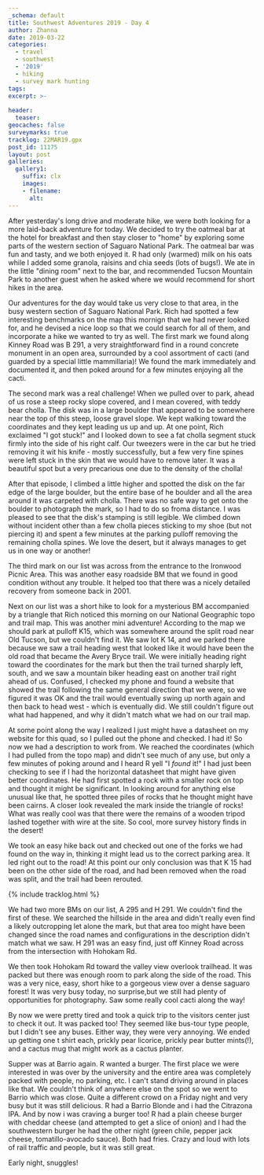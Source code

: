```yaml
---
_schema: default
title: Southwest Adventures 2019 - Day 4
author: Zhanna
date: 2019-03-22
categories: 
  - travel
  - southwest
  - '2019'
  - hiking
  - survey mark hunting
tags:
excerpt: >-
  
header:
  teaser:
geocaches: false
surveymarks: true
tracklog: 22MAR19.gpx
post_id: 11175
layout: post  
galleries:
  gallery1:
    suffix: clx
    images:
    - filename: 
      alt:                                       
---
```


After yesterday's long drive and moderate hike, we were both looking for a more laid-back adventure for today.  We decided to try the oatmeal bar at the hotel for breakfast and then stay closer to "home" by exploring some parts of the western section of Saguaro National Park. The oatmeal bar was fun and tasty, and we both enjoyed it. R had only (warmed) milk on his oats while I added some granola, raisins and chia seeds (lots of bugs!). We ate in the little "dining room" next to the bar, and recommended Tucson Mountain Park to another guest when he asked where we would recommend for short hikes in the area.

Our adventures for the day would take us very close to that area, in the busy western section of Saguaro National Park. Rich had spotted a few interesting benchmarks on the map this mornign that we had never looked for, and he devised a nice loop so that we could search for all of them, and incorporate a hike we wanted to try as well. The first mark we found along Kinney Road was B 291, a very straightforward find in a round concrete monument in an open area, surrounded by a cool assortment of cacti (and guarded by a special little mammillaria)! We found the mark immediately and documented it, and then poked around for a few minutes enjoying all the cacti.

The second mark was a real challenge! When we pulled over to park, ahead of us rose a steep rocky slope covered, and I mean covered, with teddy bear cholla. The disk was in a large boulder that appeared to be somewhere near the top of this steep, loose gravel slope. We kept walking toward the coordinates and they kept leading us up and up. At one point, Rich exclaimed "I got stuck!" and I looked down to see a fat cholla segment stuck firmly into the side of his right calf. Our tweezers were in the car but he tried removing it wit his knife - mostly successfully, but a few very fine spines were left stuck in the skin that we would have to remove later. It was a beautiful spot but a very precarious one due to the density of the cholla! 

After that episode, I climbed a little higher and spotted the disk on the far edge of the large boulder, but the entire base of he boulder and all the area around it was carpeted with cholla. There was no safe way to get onto the boulder to photograph the mark, so I had to do so froma distance. I was pleased to see that the disk's stamping is still legible. We climbed down without incident other than a few cholla pieces sticking to my shoe (but not piercing it) and spent a few minutes at the parking pulloff removing the remaining cholla spines. We love the desert, but it always manages to get us in one way or another!

The third mark on our list was across from the entrance to the Ironwood Picnic Area. This was another easy roadside BM that we found in good condition without any trouble. It helped too that there was a nicely detailed recovery from someone back in 2001.

Next on our list was a short hike to look for a mysterious BM accompanied by a triangle that Rich noticed this morning on our National Geographic topo and trail map. This was another mini adventure! According to the map we should park at pulloff K15, which was somewhere around the split road near Old Tucson, but we couldn't find it. We saw lot K 14, and we parked there because we saw a trail heading west that looked like it would have been the old road that became the Avery Bryce trail. We were initially heading right toward the coordinates for the mark but then the trail turned sharply left, south, and we saw a mountain biker heading east on another trail right ahead of us. Confused, I checked my phone and found a website that showed the trail following the same general direction that we were, so we figured it was OK and the trail would eventually swing up north again and then back to head west - which is eventually did. We still couldn't figure out what had happened, and why it didn't match what we had on our trail map. 

At some point along the way I realized I just might have a datasheet on my website for this quad, so I pulled out the phone and checked. I had it! So now we had a description to work from. We reached the coordinates (which I had pulled from the topo map) and didn't see much of any use, but only a few minutes of poking around and I heard R yell "I *found* it!" I had just been checking to see if I had the horizontal datasheet that might have given better coordinates. He had first spotted a rock with a smaller rock on top and thought it might be significant. In looking around for anything else unusual like that, he spotted three piles of rocks that he thought might have been cairns. A closer look revealed the mark inside the triangle of rocks! What was really cool was that there were the remains of a wooden tripod lashed together with wire at the site. So cool, more survey history finds in the desert!

We took an easy hike back out and checked out one of the forks we had found on the way in, thinking it might lead us to the correct parking area. It led right out to the road! At this point our only conclusion was that K 15 had been on the other side of the road, and had been removed when the road was split, and the trail had been rerouted.

{% include tracklog.html %}

We had two more BMs on our list, A 295 and H 291. We couldn't find the first of these. We searched the hillside in the area and didn't really even find a likely outcropping let alone the mark, but that area too might have been changed since the road names and configurations in the description didn't match what we saw. H 291 was an easy find, just off Kinney Road across from the intersection with Hohokam Rd. 

We then took Hohokam Rd toward the valley view overlook trailhead. It was packed but there was enough room to park along the side of the road. This was a very nice, easy, short hike to a gorgeous view over a dense saguaro forest! It was very busy today, no surprise,but we still had plenty of opportunities for photography.  Saw some really cool cacti along the way!

By now we were pretty tired and took a quick trip to the visitors center just to check it out. It was packed too! They seemed like bus-tour type people, but I didn't see any buses. Either way, they were very annoying. We ended up getting one t shirt each, prickly pear licorice, prickly pear butter mints(!),  and a cactus mug that might work as a cactus planter. 

Supper was at Barrio again. R wanted a burger. The first place we were interested in was over by the university and the entire area was completely packed with people, no parking, etc. I can't stand driving around in places like that. We couldn't think of anywhere else on the spot so we went to Barrio which was close. Quite a different crowd on a Friday night and very busy but it was still delicious. R had a Barrio Blonde and i had the Citrazona IPA. And by now i was craving a burger too! R had a plain cheese burger with cheddar cheese (and attempted to get a slice of onion) and I had the southwestern burger he had the other night (green chile, pepper jack cheese, tomatillo-avocado sauce). Both had fries. Crazy and loud with lots of rail traffic and people, but it was still great.

Early night, snuggles!

